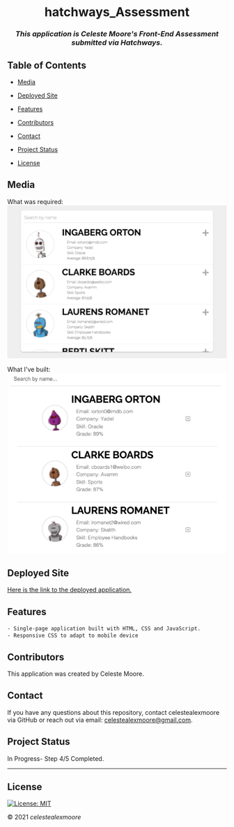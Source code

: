<div align="center">

# hatchways_Assessment

### _This application is Celeste Moore's Front-End Assessment submitted via Hatchways._
</div>

## Table of Contents

- [Media](#Media)

- [Deployed Site](#deployed-site)

- [Features](#Features)

- [Contributors](#Contributors)

- [Contact](#Contact)

- [Project Status](#project-status)

- [License](#License)

## Media

What was required:  
![Photo 1](./assets/photos/exampleImage.png)

What I've built:  
![Photo 1](./assets/photos/exampleImage2.png)

## Deployed Site

   [Here is the link to the deployed application.](https://celestealexmoore.github.io/hatchways_Assessment/)

## Features
    - Single-page application built with HTML, CSS and JavaScript.
    - Responsive CSS to adapt to mobile device

## Contributors

This application was created by Celeste Moore.

## Contact

If you have any questions about this repository, contact celestealexmoore via GitHub or reach out via email:
celestealexmoore@gmail.com.

## Project Status

In Progress- Step 4/5 Completed.

---

## License

[![License: MIT](https://img.shields.io/badge/License-MIT-blueviolet.svg)](https://opensource.org/licenses/MIT)

© 2021 _celestealexmoore_